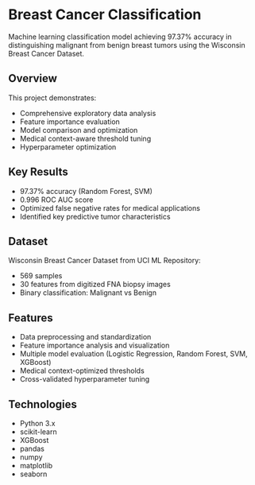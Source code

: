 # Breast Cancer Classification

Machine learning classification model achieving 97.37% accuracy in distinguishing malignant from benign breast tumors using the Wisconsin Breast Cancer Dataset.

## Overview
This project demonstrates:
- Comprehensive exploratory data analysis
- Feature importance evaluation
- Model comparison and optimization 
- Medical context-aware threshold tuning
- Hyperparameter optimization

## Key Results
- 97.37% accuracy (Random Forest, SVM)
- 0.996 ROC AUC score
- Optimized false negative rates for medical applications
- Identified key predictive tumor characteristics

## Dataset
Wisconsin Breast Cancer Dataset from UCI ML Repository:
- 569 samples
- 30 features from digitized FNA biopsy images
- Binary classification: Malignant vs Benign

## Features
- Data preprocessing and standardization
- Feature importance analysis and visualization
- Multiple model evaluation (Logistic Regression, Random Forest, SVM, XGBoost)
- Medical context-optimized thresholds
- Cross-validated hyperparameter tuning

## Technologies
- Python 3.x
- scikit-learn
- XGBoost
- pandas
- numpy
- matplotlib
- seaborn
